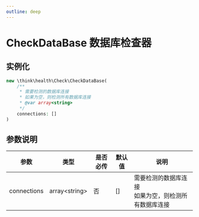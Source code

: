 ```yaml
---
outline: deep
---
```


# CheckDataBase 数据库检查器

## 实例化

```php
new \think\health\Check\CheckDataBase(
    /**
     * 需要检测的数据库连接
     * 如果为空，则检测所有数据库连接
     * @var array<string>
     */
    connections: []
)
```

## 参数说明

| 参数        | 类型            | 是否必传 | 默认值 | 说明                                                    |
| ----------- | --------------- | -------- | ------ | ------------------------------------------------------- |
| connections | array\<string\> | 否       | []     | 需要检测的数据库连接<br/>如果为空，则检测所有数据库连接 |
